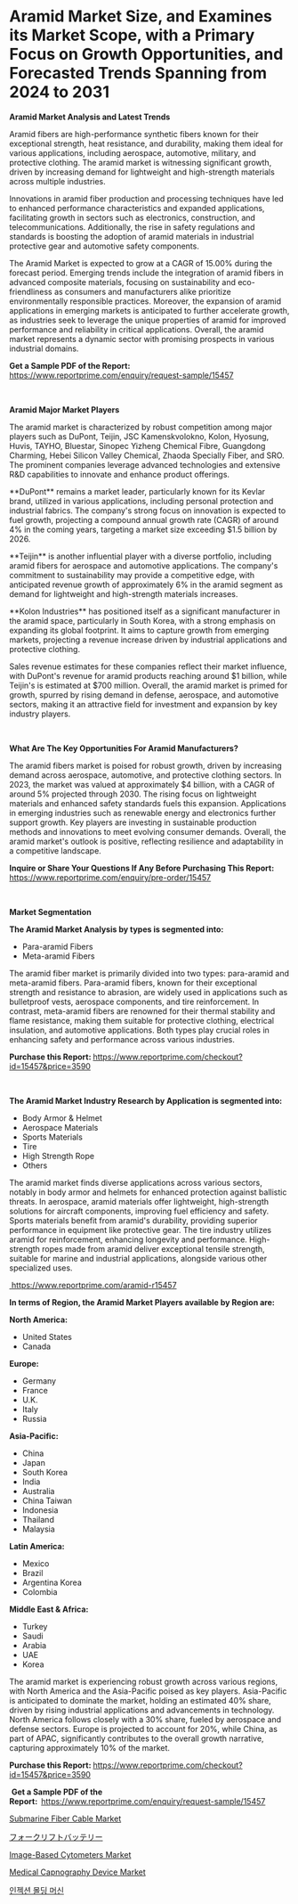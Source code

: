 <p><h1>Aramid Market Size, and Examines its Market Scope, with a Primary Focus on Growth Opportunities, and Forecasted Trends Spanning from 2024 to 2031</h1></p><p><strong>Aramid Market Analysis and Latest Trends</strong></p>
<p><p>Aramid fibers are high-performance synthetic fibers known for their exceptional strength, heat resistance, and durability, making them ideal for various applications, including aerospace, automotive, military, and protective clothing. The aramid market is witnessing significant growth, driven by increasing demand for lightweight and high-strength materials across multiple industries. </p><p>Innovations in aramid fiber production and processing techniques have led to enhanced performance characteristics and expanded applications, facilitating growth in sectors such as electronics, construction, and telecommunications. Additionally, the rise in safety regulations and standards is boosting the adoption of aramid materials in industrial protective gear and automotive safety components.</p><p>The Aramid Market is expected to grow at a CAGR of 15.00% during the forecast period. Emerging trends include the integration of aramid fibers in advanced composite materials, focusing on sustainability and eco-friendliness as consumers and manufacturers alike prioritize environmentally responsible practices. Moreover, the expansion of aramid applications in emerging markets is anticipated to further accelerate growth, as industries seek to leverage the unique properties of aramid for improved performance and reliability in critical applications. Overall, the aramid market represents a dynamic sector with promising prospects in various industrial domains.</p></p>
<p><strong>Get a Sample PDF of the Report:&nbsp;</strong> <a href="https://www.reportprime.com/enquiry/request-sample/15457?utm_campaign=1125&utm_medium=2&utm_source=Github&utm_content=ia&utm_term=11102024&utm_id=aramid">https://www.reportprime.com/enquiry/request-sample/15457</a></p>
<p>&nbsp;</p>
<p><strong>Aramid Major Market Players</strong></p>
<p><p>The aramid market is characterized by robust competition among major players such as DuPont, Teijin, JSC Kamenskvolokno, Kolon, Hyosung, Huvis, TAYHO, Bluestar, Sinopec Yizheng Chemical Fibre, Guangdong Charming, Hebei Silicon Valley Chemical, Zhaoda Specially Fiber, and SRO. The prominent companies leverage advanced technologies and extensive R&D capabilities to innovate and enhance product offerings.</p><p>**DuPont** remains a market leader, particularly known for its Kevlar brand, utilized in various applications, including personal protection and industrial fabrics. The company's strong focus on innovation is expected to fuel growth, projecting a compound annual growth rate (CAGR) of around 4% in the coming years, targeting a market size exceeding $1.5 billion by 2026.</p><p>**Teijin** is another influential player with a diverse portfolio, including aramid fibers for aerospace and automotive applications. The company's commitment to sustainability may provide a competitive edge, with anticipated revenue growth of approximately 6% in the aramid segment as demand for lightweight and high-strength materials increases.</p><p>**Kolon Industries** has positioned itself as a significant manufacturer in the aramid space, particularly in South Korea, with a strong emphasis on expanding its global footprint. It aims to capture growth from emerging markets, projecting a revenue increase driven by industrial applications and protective clothing.</p><p>Sales revenue estimates for these companies reflect their market influence, with DuPont's revenue for aramid products reaching around $1 billion, while Teijin's is estimated at $700 million. Overall, the aramid market is primed for growth, spurred by rising demand in defense, aerospace, and automotive sectors, making it an attractive field for investment and expansion by key industry players.</p></p>
<p>&nbsp;</p>
<p><strong>What Are The Key Opportunities For Aramid Manufacturers?</strong></p>
<p><p>The aramid fibers market is poised for robust growth, driven by increasing demand across aerospace, automotive, and protective clothing sectors. In 2023, the market was valued at approximately $4 billion, with a CAGR of around 5% projected through 2030. The rising focus on lightweight materials and enhanced safety standards fuels this expansion. Applications in emerging industries such as renewable energy and electronics further support growth. Key players are investing in sustainable production methods and innovations to meet evolving consumer demands. Overall, the aramid market's outlook is positive, reflecting resilience and adaptability in a competitive landscape.</p></p>
<p><strong>Inquire or Share Your Questions If Any Before Purchasing This Report:</strong> <a href="https://www.reportprime.com/enquiry/pre-order/15457?utm_campaign=1125&utm_medium=2&utm_source=Github&utm_content=ia&utm_term=11102024&utm_id=aramid">https://www.reportprime.com/enquiry/pre-order/15457</a></p>
<p>&nbsp;</p>
<p><strong>Market Segmentation</strong></p>
<p><strong>The Aramid Market Analysis by types is segmented into:</strong></p>
<p><ul><li>Para-aramid Fibers</li><li>Meta-aramid Fibers</li></ul></p>
<p><p>The aramid fiber market is primarily divided into two types: para-aramid and meta-aramid fibers. Para-aramid fibers, known for their exceptional strength and resistance to abrasion, are widely used in applications such as bulletproof vests, aerospace components, and tire reinforcement. In contrast, meta-aramid fibers are renowned for their thermal stability and flame resistance, making them suitable for protective clothing, electrical insulation, and automotive applications. Both types play crucial roles in enhancing safety and performance across various industries.</p></p>
<p><strong>Purchase this Report:&nbsp;</strong><a href="https://www.reportprime.com/checkout?id=15457&price=3590&utm_campaign=1125&utm_medium=2&utm_source=Github&utm_content=ia&utm_term=11102024&utm_id=aramid">https://www.reportprime.com/checkout?id=15457&price=3590</a></p>
<p>&nbsp;</p>
<p><strong>The Aramid Market Industry Research by Application is segmented into:</strong></p>
<p><ul><li>Body Armor & Helmet</li><li>Aerospace Materials</li><li>Sports Materials</li><li>Tire</li><li>High Strength Rope</li><li>Others</li></ul></p>
<p><p>The aramid market finds diverse applications across various sectors, notably in body armor and helmets for enhanced protection against ballistic threats. In aerospace, aramid materials offer lightweight, high-strength solutions for aircraft components, improving fuel efficiency and safety. Sports materials benefit from aramid's durability, providing superior performance in equipment like protective gear. The tire industry utilizes aramid for reinforcement, enhancing longevity and performance. High-strength ropes made from aramid deliver exceptional tensile strength, suitable for marine and industrial applications, alongside various other specialized uses.</p></p>
<p><a href="https://www.reportprime.com/aramid-r15457?utm_campaign=1125&utm_medium=2&utm_source=Github&utm_content=ia&utm_term=11102024&utm_id=aramid">&nbsp;https://www.reportprime.com/aramid-r15457</a></p>
<p><strong>In terms of Region, the Aramid Market Players available by Region are:</strong></p>
<p>
    <p> <strong> North America: </strong>
        <ul>
            <li>United States</li>
            <li>Canada</li>
        </ul>
        </p> 
    <p> <strong> Europe: </strong>
        <ul>
            <li>Germany</li>
            <li>France</li>
            <li>U.K.</li>
            <li>Italy</li>
            <li>Russia</li>
        </ul>
        </p> 
    <p> <strong> Asia-Pacific: </strong>
        <ul>
            <li>China</li>
            <li>Japan</li>
            <li>South Korea</li>
            <li>India</li>
            <li>Australia</li>
            <li>China Taiwan</li>
            <li>Indonesia</li>
            <li>Thailand</li>
            <li>Malaysia</li>
        </ul>
        </p> 
    <p> <strong> Latin America: </strong>
        <ul>
            <li>Mexico</li>
            <li>Brazil</li>
            <li>Argentina Korea</li>
            <li>Colombia</li>
        </ul>
        </p> 
    <p> <strong> Middle East & Africa: </strong>
        <ul>
            <li>Turkey</li>
            <li>Saudi</li>
            <li>Arabia</li>
            <li>UAE</li>
            <li>Korea</li>
        </ul>
    </p>
    </p>
<p><p>The aramid market is experiencing robust growth across various regions, with North America and the Asia-Pacific poised as key players. Asia-Pacific is anticipated to dominate the market, holding an estimated 40% share, driven by rising industrial applications and advancements in technology. North America follows closely with a 30% share, fueled by aerospace and defense sectors. Europe is projected to account for 20%, while China, as part of APAC, significantly contributes to the overall growth narrative, capturing approximately 10% of the market.</p></p>
<p><strong>Purchase this Report: </strong><a href="https://www.reportprime.com/checkout?id=15457&price=3590&utm_campaign=1125&utm_medium=2&utm_source=Github&utm_content=ia&utm_term=11102024&utm_id=aramid">https://www.reportprime.com/checkout?id=15457&price=3590</a></p>
<p>&nbsp;<strong>Get a Sample PDF of the Report:&nbsp;&nbsp;</strong><a href="https://www.reportprime.com/enquiry/request-sample/15457?utm_campaign=1125&utm_medium=2&utm_source=Github&utm_content=ia&utm_term=11102024&utm_id=aramid">https://www.reportprime.com/enquiry/request-sample/15457</a></p>
<p><strong></strong></p>
<p><p><a href="https://issuu.com/reportprime-2/docs/submarine-fiber-cable-market-size-2_d44e15a18617cf?utm_campaign=1125&utm_medium=2&utm_source=Github&utm_content=ia&utm_term=11102024&utm_id=aramid">Submarine Fiber Cable Market</a></p><p><a href="https://github.com/mohamedbakry57/Market-Research-Report-List-6/blob/main/570375317497.md?utm_campaign=1125&utm_medium=2&utm_source=Github&utm_content=ia&utm_term=11102024&utm_id=aramid">フォークリフトバッテリー</a></p><p><a href="https://www.linkedin.com/pulse/image-based-cytometers-market-insights-products-regional-pfd4e?utm_campaign=1125&utm_medium=2&utm_source=Github&utm_content=ia&utm_term=11102024&utm_id=aramid">Image-Based Cytometers Market</a></p><p><a href="https://www.linkedin.com/pulse/medical-capnography-device-market-penetration-strategies-gz0ec?utm_campaign=1125&utm_medium=2&utm_source=Github&utm_content=ia&utm_term=11102024&utm_id=aramid">Medical Capnography Device Market</a></p><p><a href="https://github.com/laholand/Market-Research-Report-List-6/blob/main/198713617575.md?utm_campaign=1125&utm_medium=2&utm_source=Github&utm_content=ia&utm_term=11102024&utm_id=aramid">인젝션 몰딩 머신</a></p></p>
